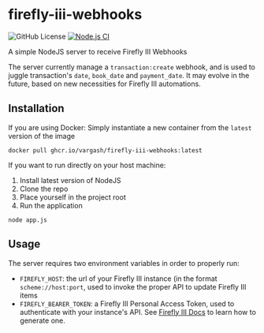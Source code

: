 # firefly-iii-webhooks
![GitHub License](https://img.shields.io/github/license/vargash/firefly-iii-webhooks)
[![Node.js CI](https://github.com/vargash/firefly-iii-webhooks/actions/workflows/build.yml/badge.svg)](https://github.com/vargash/firefly-iii-webhooks/actions/workflows/build.yml)

A simple NodeJS server to receive Firefly III Webhooks

The server currently manage a `transaction:create` webhook, and is used to juggle transaction's `date`, `book_date` and `payment_date`.
It may evolve in the future, based on new necessities for Firefly III automations.


## Installation

If you are using Docker:
Simply instantiate a new container from the `latest` version of the image 
```
docker pull ghcr.io/vargash/firefly-iii-webhooks:latest
```

If you want to run directly on your host machine:
1) Install latest version of NodeJS
2) Clone the repo
3) Place yourself in the project root
4) Run the application
```
node app.js
```

## Usage

The server requires two environment variables in order to properly run:
- `FIREFLY_HOST`: the url of your Firefly III instance (in the format `scheme://host:port`, used to invoke the proper API to update Firefly III items
- `FIREFLY_BEARER_TOKEN`: a Firefly III Personal Access Token, used to authenticate with your instance's API. See [Firefly III Docs](https://docs.firefly-iii.org/firefly-iii/api/#personal-access-token) to learn how to generate one.
